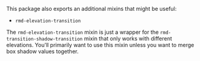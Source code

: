 This package also exports an additional mixins that might be useful:

- `rmd-elevation-transition`

The `rmd-elevation-transition` mixin is just a wrapper for the
`rmd-transition-shadow-transition` mixin that only works with different
elevations. You'll primarily want to use this mixin unless you want to merge box
shadow values together.
